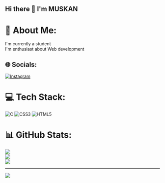 ## Hi there 👋 I'm MUSKAN

# 💫 About Me:
I'm currently a student <br>I'm enthusiast about Web development <br>


## 🌐 Socials:
[![Instagram](https://img.shields.io/badge/Instagram-%23E4405F.svg?logo=Instagram&logoColor=white)](https://instagram.com/muskanfayaz81) 

# 💻 Tech Stack:
![C](https://img.shields.io/badge/c-%2300599C.svg?style=for-the-badge&logo=c&logoColor=white) ![CSS3](https://img.shields.io/badge/css3-%231572B6.svg?style=for-the-badge&logo=css3&logoColor=white) ![HTML5](https://img.shields.io/badge/html5-%23E34F26.svg?style=for-the-badge&logo=html5&logoColor=white)
# 📊 GitHub Stats:
![](https://github-readme-stats.vercel.app/api?username=MUSKANFAYAZ&theme=default&hide_border=false&include_all_commits=true&count_private=true)<br/>
![](https://github-readme-streak-stats.herokuapp.com/?user=MUSKANFAYAZ&theme=default&hide_border=false)<br/>
![](https://github-readme-stats.vercel.app/api/top-langs/?username=MUSKANFAYAZ&theme=default&hide_border=false&include_all_commits=true&count_private=true&layout=compact)

---
[![](https://visitcount.itsvg.in/api?id=MUSKANFAYAZ&icon=0&color=0)](https://visitcount.itsvg.in)

<!-- Proudly created with GPRM ( https://gprm.itsvg.in ) -->
